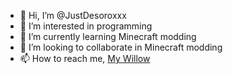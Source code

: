 - 👋 Hi, I’m @JustDesoroxxx
- 👀 I’m interested in programming
- 🌱 I’m currently learning Minecraft modding
- 💞️ I’m looking to collaborate in Minecraft modding
- 📫 How to reach me, [My Willow] 

[My Willow]: https://wlo.link/@Desoroxxx
